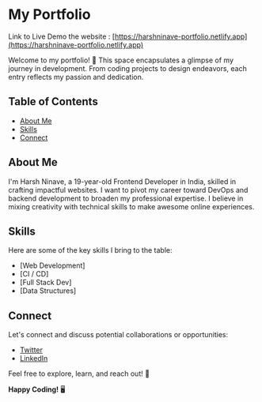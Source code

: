 # My Portfolio
Link to Live Demo the website :
[https://harshninave-portfolio.netlify.app](https://harshninave-portfolio.netlify.app)

Welcome to my portfolio! 🌟 This space encapsulates a glimpse of my journey in development. From coding projects to design endeavors, each entry reflects my passion and dedication.

## Table of Contents
- [About Me](#about-me)
- [Skills](#skills)
- [Connect](#connect)

## About Me

I'm Harsh Ninave, a 19-year-old Frontend Developer in India, skilled in crafting 
impactful websites. I want to pivot my career toward DevOps and backend development to broaden my professional expertise. I believe in mixing creativity with 
technical skills to make awesome online experiences.

## Skills

Here are some of the key skills I bring to the table:

- [Web Development]
- [CI / CD]
- [Full Stack Dev]
- [Data Structures]

## Connect

Let's connect and discuss potential collaborations or opportunities:
  
- [Twitter](https://twitter.com/HarshNinave2004)
- [LinkedIn](https://www.linkedin.com/in/harsh-ninave-03b665237/)

Feel free to explore, learn, and reach out! 🚀

**Happy Coding!** 🖥️

